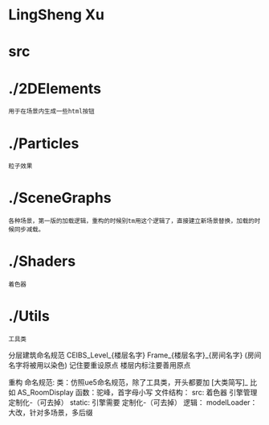 # LingSheng Xu

# src

# ./2DElements
    用于在场景内生成一些html按钮

# ./Particles
    粒子效果

# ./SceneGraphs
    各种场景，第一版的加载逻辑，重构的时候别tm用这个逻辑了，直接建立新场景替换，加载的时候同步减载。

# ./Shaders
    着色器

# ./Utils
    工具类


分层建筑命名规范
    CEIBS_Level_{楼层名字}
    Frame_{楼层名字}_{房间名字} (房间名字将被用以染色)
    记住要重设原点
    楼层内标注要善用原点

重构
    命名规范: 
        类：仿照ue5命名规范，除了工具类，开头都要加 [大类简写]_ 比如 AS_RoomDisplay
        函数：驼峰，首字母小写
    文件结构：
        src:
            着色器
            引擎管理
            定制化-（可去掉）
        static:
            引擎需要
            定制化-（可去掉）
    逻辑：
        modelLoader：大改，针对多场景，多后缀